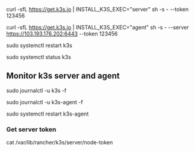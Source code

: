 curl -sfL https://get.k3s.io | INSTALL_K3S_EXEC="server" sh -s - --token 123456

curl -sfL https://get.k3s.io | INSTALL_K3S_EXEC="agent" sh -s - --server https://103.193.176.202:6443 --token 123456

sudo systemctl restart k3s

sudo systemctl status k3s

## Monitor k3s server and agent
sudo journalctl -u k3s -f

sudo journalctl -u k3s-agent -f

sudo systemctl restart k3s-agent


### Get server token

cat /var/lib/rancher/k3s/server/node-token
